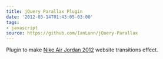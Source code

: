 ```yaml
---
title: jQuery Parallax Plugin
date: '2012-03-14T01:43:05-03:00'
tags:
- javascript
source: https://github.com/IanLunn/jQuery-Parallax
---
```

Plugin to make [Nike Air Jordan 2012](http://www.awwwards.com:8080/case-study-the-air-jordan-2012-by-blast-radius.html) website transitions effect.
